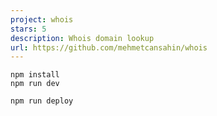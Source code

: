 ```yaml
---
project: whois
stars: 5
description: Whois domain lookup
url: https://github.com/mehmetcansahin/whois
---
```


```
npm install
npm run dev
```

```
npm run deploy
```

